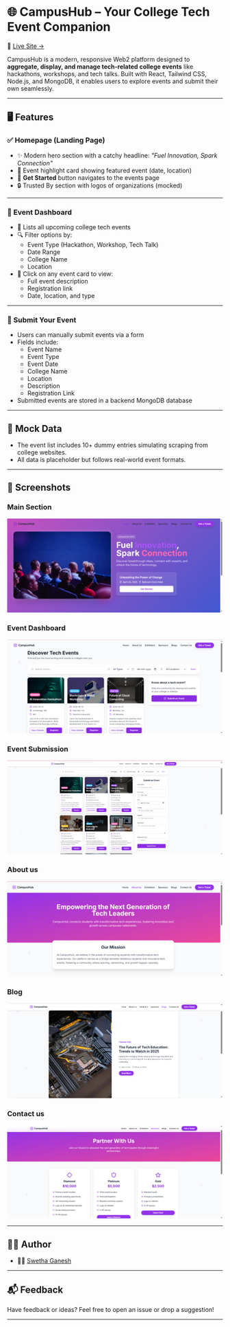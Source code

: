 # 🌐 CampusHub – Your College Tech Event Companion

🚀 [Live Site →](https://campushubby.netlify.app/)

CampusHub is a modern, responsive Web2 platform designed to **aggregate, display, and manage tech-related college events** like hackathons, workshops, and tech talks. Built with React, Tailwind CSS, Node.js, and MongoDB, it enables users to explore events and submit their own seamlessly.

---

## 🖥️ Features

### ✅ Homepage (Landing Page)
- ✨ Modern hero section with a catchy headline: *"Fuel Innovation, Spark Connection"*
- 🎯 Event highlight card showing featured event (date, location)
- 🔗 **Get Started** button navigates to the events page
- 🔒 Trusted By section with logos of organizations (mocked)

---

### 📅 Event Dashboard
- 📌 Lists all upcoming college tech events
- 🔍 Filter options by:
  - Event Type (Hackathon, Workshop, Tech Talk)
  - Date Range
  - College Name
  - Location
- 📘 Click on any event card to view:
  - Full event description
  - Registration link
  - Date, location, and type

---

### 📝 Submit Your Event
- Users can manually submit events via a form
- Fields include:
  - Event Name
  - Event Type
  - Event Date
  - College Name
  - Location
  - Description
  - Registration Link
- Submitted events are stored in a backend MongoDB database


---

## 🧪 Mock Data

- The event list includes 10+ dummy entries simulating scraping from college websites.
- All data is placeholder but follows real-world event formats.

---

## 📸 Screenshots

### Main Section  
![Hero](./screenshots/s1.PNG)

### Event Dashboard  
![Events](./screenshots/s2.PNG)

### Event Submission  
![Submit](./screenshots/s3.PNG)

### About us  
![Submit](./screenshots/s4.PNG)

### Blog 
![Submit](./screenshots/s5.PNG)

### Contact us
![Submit](./screenshots/s6.PNG)



---

## 🧑‍💻 Author

- 👩‍💻 [Swetha Ganesh](https://github.com/swethaganeshh)

---

## 📬 Feedback

Have feedback or ideas? Feel free to open an issue or drop a suggestion!

---


